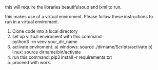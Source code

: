 this will require the libraries beautifulsoup and lxml to run.

this makes use of a virtual enviroment.  Please follow these instructions to run in a virtual enviroment.

1)  Clone code into a local directory
2)  set up virtual enviroment with this command  
            python3 -m venv your_dir_name
3)  activate enviroment.
        a) windows:  source ./dirname/Scripts/activate
        b) linux:  source dirname/bin/activate
4)  run this command:  pip3 install -r requirements.txt
5) proceed with work.
